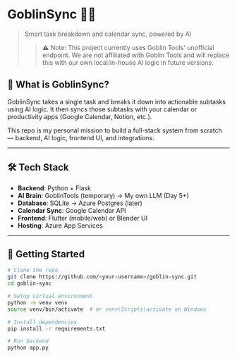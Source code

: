 # GoblinSync 🧠📆

> Smart task breakdown and calendar sync, powered by AI
> > ⚠️ Note: This project currently uses Goblin Tools' unofficial endpoint. We are not affiliated with Goblin Tools and will replace this with our own local/in-house AI logic in future versions.


## 🧩 What is GoblinSync?

GoblinSync takes a single task and breaks it down into actionable subtasks using AI logic. It then syncs those subtasks with your calendar or productivity apps (Google Calendar, Notion, etc.).

This repo is my personal mission to build a full-stack system from scratch — backend, AI logic, frontend UI, and integrations.

---

## 🛠️ Tech Stack

- **Backend**: Python + Flask
- **AI Brain**: GoblinTools (temporary) → My own LLM (Day 5+)
- **Database**: SQLite → Azure Postgres (later)
- **Calendar Sync**: Google Calendar API
- **Frontend**: Flutter (mobile/web) or Blender UI
- **Hosting**: Azure App Services

---

## 🚀 Getting Started

```bash
# Clone the repo
git clone https://github.com/<your-username>/goblin-sync.git
cd goblin-sync

# Setup virtual environment
python -m venv venv
source venv/bin/activate  # or venv\Scripts\activate on Windows

# Install dependencies
pip install -r requirements.txt

# Run backend
python app.py

